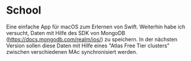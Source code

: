 # School

Eine einfache App für macOS zum Erlernen von Swift.
Weiterhin habe ich versucht, Daten mit Hilfe des SDK von MongoDB (https://docs.mongodb.com/realm/ios/) zu speichern.
In der nächsten Version sollen diese Daten mit Hilfe eines "Atlas Free Tier clusters" zwischen verschiedenen MAc synchronisiert werden.


